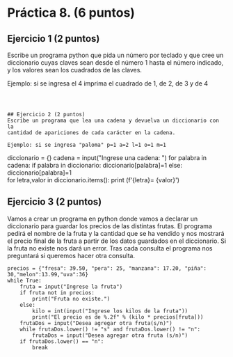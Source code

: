 # Práctica 8. (6 puntos)
## Ejercicio 1 (2 puntos)
Escribe un programa python que pida un número por teclado y que cree un
diccionario cuyas claves sean desde el número 1 hasta el número indicado, y los
valores sean los cuadrados de las claves.

Ejemplo: si se ingresa el 4 imprima el cuadrado de 1, de 2, de 3 y de 4

```



## Ejercicio 2 (2 puntos)
Escribe un programa que lea una cadena y devuelva un diccionario con la
cantidad de apariciones de cada carácter en la cadena.

Ejemplo: si se ingresa "paloma" p=1 a=2 l=1 o=1 m=1

```
diccionario = {}
cadena = input("Ingrese una cadena: ")
for palabra in cadena:
	if palabra in diccionario:
		diccionario[palabra]=1
	else:
		diccionario[palabra]=1	
for letra,valor in diccionario.items():
	print (f'{letra}= {valor}')



## Ejercicio 3 (2 puntos)
Vamos a crear un programa en python donde vamos a declarar un diccionario para
guardar los precios de las distintas frutas. El programa pedirá el nombre de la fruta
y la cantidad que se ha vendido y nos mostrará el precio final de la fruta a partir de
los datos guardados en el diccionario. Si la fruta no existe nos dará un error. Tras
cada consulta el programa nos preguntará si queremos hacer otra consulta.

```
precios = {"fresa": 39.50, "pera": 25, "manzana": 17.20, "piña": 30,"melon":13.99,"uva":36}
while True:
    fruta = input("Ingrese la fruta")
    if fruta not in precios:
        print("Fruta no existe.")
    else:
        kilo = int(input("Ingrese los kilos de la fruta"))
        print("El precio es de %.2f" % (kilo * precios[fruta]))
    frutaDos = input("Desea agregar otra fruta(s/n)")
    while frutaDos.lower() != "s" and frutaDos.lower() != "n":
        frutaDos = input("Desea agregar otra fruta (s/n)")
    if frutaDos.lower() == "n":
        break

